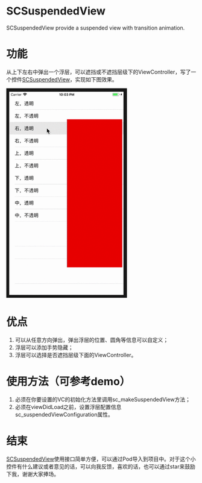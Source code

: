 # SCSuspendedView
SCSuspendedView provide a suspended view with transition animation.

# 功能
从上下左右中弹出一个浮层，可以遮挡或不遮挡层级下的ViewController，写了一个控件[SCSuspendedView](https://github.com/TalkingJourney/SCSuspendedView)，实现如下图效果。

![Demo动图.gif](https://github.com/TalkingJourney/SCSuspendedView/blob/master/SCSuspendedViewDemo/Snapshots/demo.gif)

# 优点
1. 可以从任意方向弹出，弹出浮层的位置、圆角等信息可以自定义；
2. 浮层可以添加手势隐藏；
3. 浮层可以选择是否遮挡层级下面的ViewController。

# 使用方法（可参考demo）
1. 必须在你要设置的VC的初始化方法里调用sc_makeSuspendedView方法；
2. 必须在viewDidLoad之前，设置浮层配置信息sc_suspendedViewConfiguration属性。

# 结束
[SCSuspendedView](https://github.com/TalkingJourney/SCSuspendedView)使用接口简单方便，可以通过Pod导入到项目中。对于这个小控件有什么建议或者意见的话，可以向我反馈，喜欢的话，也可以通过star来鼓励下我，谢谢大家捧场。
